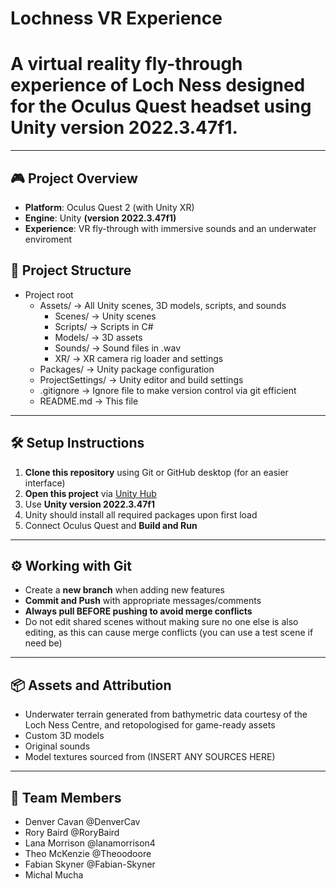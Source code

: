 # Lochness VR Experience

# A virtual reality fly-through experience of Loch Ness designed for the Oculus Quest headset using Unity version **2022.3.47f1**.

---

## 🎮 Project Overview

- **Platform**: Oculus Quest 2 (with Unity XR)
- **Engine**: Unity **(version 2022.3.47f1)**
- **Experience**: VR fly-through with immersive sounds and an underwater enviroment

## 📁 Project Structure

- Project root
  - Assets/ -> All Unity scenes, 3D models, scripts, and sounds
    - Scenes/ -> Unity scenes
    - Scripts/ -> Scripts in C#
    - Models/ -> 3D assets
    - Sounds/ -> Sound files in .wav
    - XR/ -> XR camera rig loader and settings
  - Packages/ -> Unity package configuration
  - ProjectSettings/ -> Unity editor and build settings
  - .gitignore -> Ignore file to make version control via git efficient
  - README.md -> This file

---

## 🛠️ Setup Instructions

1. **Clone this repository** using Git or GitHub desktop (for an easier interface)
2. **Open this project** via [Unity Hub](https://unity.com/download)
3. Use **Unity version 2022.3.47f1**
4. Unity should install all required packages upon first load
5. Connect Oculus Quest and **Build and Run**

---

## ⚙️ Working with Git

- Create a **new branch** when adding new features
- **Commit and Push** with appropriate messages/comments
- **Always pull BEFORE pushing to avoid merge conflicts**
- Do not edit shared scenes without making sure no one else is also editing, as this can cause merge conflicts (you can use a test scene if need be)

---

## 📦 Assets and Attribution

- Underwater terrain generated from bathymetric data courtesy of the Loch Ness Centre, and retopologised for game-ready assets
- Custom 3D models
- Original sounds
- Model textures sourced from (INSERT ANY SOURCES HERE)

---

## 👥 Team Members

- Denver Cavan @DenverCav
- Rory Baird @RoryBaird
- Lana Morrison @lanamorrison4
- Theo McKenzie @Theoodoore
- Fabian Skyner @Fabian-Skyner
- Michal Mucha
